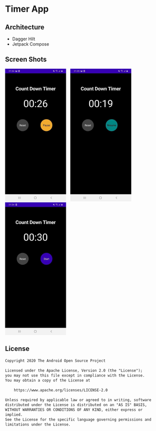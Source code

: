 # Timer App

## Architecture
- Dagger Hilt
- Jetpack Compose

## Screen Shots
<img src="/results/screen_1.jpg" width="200">&emsp;<img src="/results/screen_2.jpg" width="200"> &emsp; <img src="/results/screen_3.jpg" width="200"> <br/>

## License
```
Copyright 2020 The Android Open Source Project

Licensed under the Apache License, Version 2.0 (the "License");
you may not use this file except in compliance with the License.
You may obtain a copy of the License at

    https://www.apache.org/licenses/LICENSE-2.0

Unless required by applicable law or agreed to in writing, software
distributed under the License is distributed on an "AS IS" BASIS,
WITHOUT WARRANTIES OR CONDITIONS OF ANY KIND, either express or implied.
See the License for the specific language governing permissions and
limitations under the License.
```